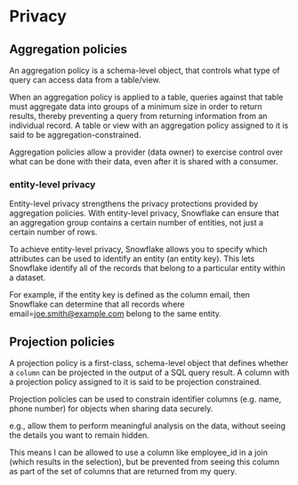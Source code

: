 # Privacy
## Aggregation policies
An aggregation policy is a schema-level object, that controls what type of query can access data from a table/view. 

When an aggregation policy is applied to a table, queries against that table must aggregate data into groups of a minimum size in order to return results, thereby preventing a query from returning information from an individual record. A table or view with an aggregation policy assigned to it is said to be aggregation-constrained.

Aggregation policies allow a provider (data owner) to exercise control over what can be done with their data, even after it is shared with a consumer.

### entity-level privacy
Entity-level privacy strengthens the privacy protections provided by aggregation policies. With entity-level privacy, Snowflake can ensure that an aggregation group contains a certain number of entities, not just a certain number of rows.

To achieve entity-level privacy, Snowflake allows you to specify which attributes can be used to identify an entity (an entity key). This lets Snowflake identify all of the records that belong to a particular entity within a dataset. 

For example, if the entity key is defined as the column email, then Snowflake can determine that all records where email=joe.smith@example.com belong to the same entity.

## Projection policies
A projection policy is a first-class, schema-level object that defines whether a `column` can be projected in the output of a SQL query result. A column with a projection policy assigned to it is said to be projection constrained.

Projection policies can be used to constrain identifier columns (e.g. name, phone number) for objects when sharing data securely. 

e.g., allow them to perform meaningful analysis on the data, without seeing the details you want to remain hidden.

This means I can be allowed to use a column like employee_id in a join (which results in the selection), but be prevented from seeing this column as part of the set of columns that are returned from my query.
